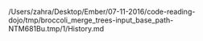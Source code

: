 /Users/zahra/Desktop/Ember/07-11-2016/code-reading-dojo/tmp/broccoli_merge_trees-input_base_path-NTM681Bu.tmp/1/History.md
